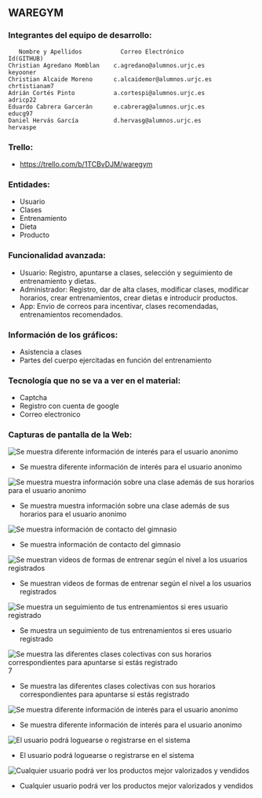 ## WAREGYM
### Integrantes del equipo de desarrollo:
       Nombre y Apellidos           Correo Electrónico               Id(GITHUB)
    Christian Agredano Momblan    c.agredano@alumnos.urjc.es         keyooner
    Christian Alcaide Moreno      c.alcaidemor@alumnos.urjc.es       chrtistianam7
    Adrián Cortés Pinto           a.cortespi@alumnos.urjc.es         adricp22
    Eduardo Cabrera Garcerán      e.cabrerag@alumnos.urjc.es         educg97
    Daniel Hervás García          d.hervasg@alumnos.urjc.es          hervaspe
 
### Trello: 
- https://trello.com/b/1TCBvDJM/waregym
 
### Entidades: 
- Usuario  
- Clases  
- Entrenamiento  
- Dieta
- Producto
 
### Funcionalidad avanzada:
- Usuario: Registro, apuntarse a clases, selección y seguimiento de entrenamiento y dietas.
- Administrador: Registro, dar de alta clases, modificar clases, modificar horarios, crear entrenamientos, crear dietas e introducir productos.
- App: Envio de correos para incentivar, clases recomendadas, entrenamientos recomendados.

### Información de los gráficos:
- Asistencia a clases
- Partes del cuerpo ejercitadas en función del entrenamiento

### Tecnología que no se va a ver en el material:
- Captcha
- Registro con cuenta de google
- Correo electronico

### Capturas de pantalla de la Web:
![Se muestra diferente información de interés para el usuario anonimo](https://github.com/keyooner/WAREGYM/blob/master/Inicio.PNG "Página principal")
- Se muestra diferente información de interés para el usuario anonimo

![Se muestra muestra información sobre una clase además de sus horarios para el usuario anonimo](https://github.com/keyooner/WAREGYM/blob/master/Clases.PNG "Clases Disponibles")
- Se muestra muestra información sobre una clase además de sus horarios para el usuario anonimo

![Se muestra información de contacto del gimnasio](https://github.com/keyooner/WAREGYM/blob/master/Contacto.PNG "Contacta con el gimnasio")
- Se muestra información de contacto del gimnasio

![Se muestran videos de formas de entrenar según el nivel a los usuarios registrados](https://github.com/keyooner/WAREGYM/blob/master/Entrenamientos.PNG "Diferentes Entrenamientos")
- Se muestran videos de formas de entrenar según el nivel a los usuarios registrados

![Se muestra un seguimiento de tus entrenamientos si eres usuario registrado](https://github.com/keyooner/WAREGYM/blob/master/Entrenamiento-seguimiento.PNG "Entrenamiento Personalizado")
- Se muestra un seguimiento de tus entrenamientos si eres usuario registrado

![Se muestra las diferentes clases colectivas con sus horarios correspondientes para apuntarse si estás registrado](https://github.com/keyooner/WAREGYM/blob/master/Gestion-clases.PNG "Diferentes Clases")7
- Se muestra las diferentes clases colectivas con sus horarios correspondientes para apuntarse si estás registrado

![Se muestra diferente información de interés para el usuario anonimo](https://github.com/keyooner/WAREGYM/blob/master/Informacion-gimnasio.PNG "Informacion sobre el gimnasio")
- Se muestra diferente información de interés para el usuario anonimo

![El usuario podrá loguearse o registrarse en el sistema](https://github.com/keyooner/WAREGYM/blob/master/LogIn.PNG "LogIn - Registro")
- El usuario podrá loguearse o registrarse en el sistema

![Cualquier usuario podrá ver los productos mejor valorizados y vendidos](https://github.com/keyooner/WAREGYM/blob/master/Productos.PNG "Productos")
- Cualquier usuario podrá ver los productos mejor valorizados y vendidos
